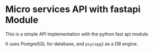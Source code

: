 # Micro services API with fastapi Module
This is a simple API implementation with the python fast api module.

It uses PostgreSQL for database, and `psycopg2` as a DB engine.

